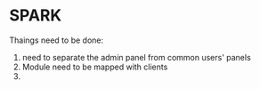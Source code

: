 # SPARK
Thaings need to be done:
1. need to separate the admin panel from common users' panels
2. Module need to be mapped with clients
3. 